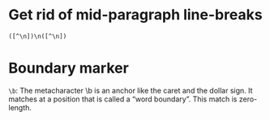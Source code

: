 # Get rid of mid-paragraph line-breaks

	([^\n])\n([^\n])

# Boundary marker

`\b`: The metacharacter \b is an anchor like the caret and the dollar sign. It matches at a position that is called a “word boundary”. This match is zero-length.
